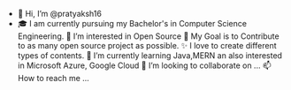 - 👋 Hi, I’m @pratyaksh16
- 🎓 I am currently pursuing my Bachelor's in Computer Science Engineering.
👀 I’m interested in Open Source
🎯 My Goal is to Contribute to as many open source project as possible.
✨ I love to create different types of contents.
🌱 I’m currently learning Java,MERN an also interested in Microsoft Azure, Google Cloud 
💞️ I’m looking to collaborate on ...
📫 How to reach me ...

<!---
pratyaksh16/pratyaksh16 is a ✨ special ✨ repository because its `README.md` (this file) appears on your GitHub profile.
You can click the Preview link to take a look at your changes.
--->
